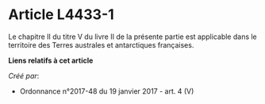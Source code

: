 # Article L4433-1

Le chapitre II du titre V du livre II de la présente partie est applicable dans le territoire des Terres australes et
antarctiques françaises.

**Liens relatifs à cet article**

_Créé par_:

  - Ordonnance n°2017-48 du 19 janvier 2017 - art. 4 (V)

